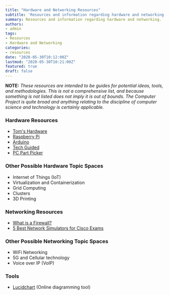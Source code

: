 ```yaml
---
title: "Hardware and Networking Resources"
subtitle: 'Resources and information regarding hardware and networking.'
summary: Resources and information regarding hardware and networking.
authors:
- admin
tags:
- Resources
- Hardware and Networking
categories:
- resources
date: "2020-05-30T10:12:00Z"
lastmod: "2020-05-30T10:21:00Z"
featured: true
draft: false
---
```



**NOTE:** *These resources are intended to be guides for potential ideas, tools, and methodologies. This is not a comprehensive list, and because something is not listed does not imply it is out of bounds. The Computer Project is quite broad and anything relating to the discipline of computer science and technology is certainly applicable.*

### Hardware Resources
* [Tom's Hardware](https://www.tomshardware.com/)
* [Raspberry Pi](https://www.raspberrypi.org/)
* [Arduino](https://www.arduino.cc/)
* [Tech Guided](https://techguided.com/)
* [PC Part Picker](https://pcpartpicker.com/)

### Other Possible Hardware Topic Spaces

* Internet of Things (IoT)
* Virtualization and Containerization
* Grid Computing
* Clusters
* 3D Printing

### Networking Resources

* [What is a Firewall?](https://www.cisco.com/c/en/us/products/security/firewalls/what-is-a-firewall.html)
* [5 Best Network Simulators for Cisco Exams](https://www.cbtnuggets.com/blog/career/career-progression/5-best-network-simulators-for-cisco-exams-ccna-ccnp-and-ccie)

### Other Possible Networking Topic Spaces

* WiFi Networking
* 5G and Cellular technology
* Voice over IP (VoIP)


### Tools

* [Lucidchart](https://www.lucidchart.com) (Online diagramming tool)
